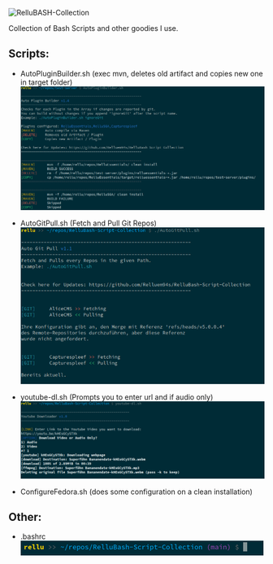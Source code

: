 ![RelluBASH-Collection](https://static.relluem94.de/logos/main/rellubash_collection.png)

Collection of Bash Scripts and other goodies I use.

## Scripts:

- AutoPluginBuilder.sh (exec mvn, deletes old artifact and copies new one in target folder)
  ![AutoPluginBuilder.sh](https://github.com/Relluem94s/RelluBash-Script-Collection/blob/412bb5155690a6881918f3331f22796790e26980/img/AutoPluginBuilder.sh.png)
  
- AutoGitPull.sh (Fetch and Pull Git Repos)
  ![AutoGitPull.sh](https://github.com/Relluem94s/RelluBash-Script-Collection/blob/412bb5155690a6881918f3331f22796790e26980/img/AutoGitPull.png)

- youtube-dl.sh (Prompts you to enter url and if audio only)
  ![youtube-dl.sh](https://github.com/Relluem94s/RelluBash-Script-Collection/blob/412bb5155690a6881918f3331f22796790e26980/img/youtube-dl.sh.png)
  
- ConfigureFedora.sh (does some configuration on a clean installation)



## Other:

- .bashrc
  ![.bashrc](https://github.com/Relluem94s/RelluBash-Script-Collection/blob/412bb5155690a6881918f3331f22796790e26980/img/bashrc.png)

